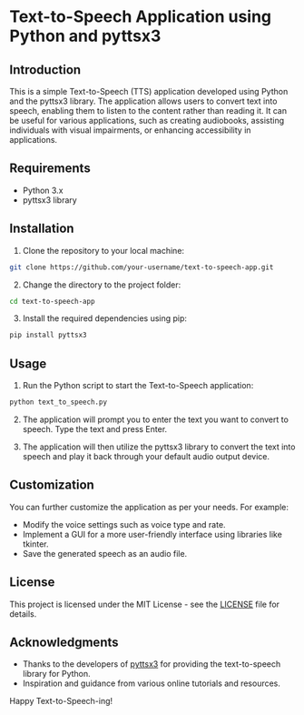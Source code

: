 # Text-to-Speech Application using Python and pyttsx3

## Introduction

This is a simple Text-to-Speech (TTS) application developed using Python and the pyttsx3 library. The application allows users to convert text into speech, enabling them to listen to the content rather than reading it. It can be useful for various applications, such as creating audiobooks, assisting individuals with visual impairments, or enhancing accessibility in applications.

## Requirements

- Python 3.x
- pyttsx3 library

## Installation

1. Clone the repository to your local machine:

```bash
git clone https://github.com/your-username/text-to-speech-app.git
```

2. Change the directory to the project folder:

```bash
cd text-to-speech-app
```

3. Install the required dependencies using pip:

```bash
pip install pyttsx3
```

## Usage

1. Run the Python script to start the Text-to-Speech application:

```bash
python text_to_speech.py
```

2. The application will prompt you to enter the text you want to convert to speech. Type the text and press Enter.

3. The application will then utilize the pyttsx3 library to convert the text into speech and play it back through your default audio output device.

## Customization

You can further customize the application as per your needs. For example:

- Modify the voice settings such as voice type and rate.
- Implement a GUI for a more user-friendly interface using libraries like tkinter.
- Save the generated speech as an audio file.

## License

This project is licensed under the MIT License - see the [LICENSE](LICENSE) file for details.

## Acknowledgments

- Thanks to the developers of [pyttsx3](https://pypi.org/project/pyttsx3/) for providing the text-to-speech library for Python.
- Inspiration and guidance from various online tutorials and resources.

Happy Text-to-Speech-ing!
